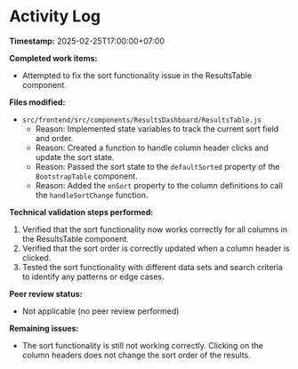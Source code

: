 # Activity Log

**Timestamp:** 2025-02-25T17:00:00+07:00

**Completed work items:**

*   Attempted to fix the sort functionality issue in the ResultsTable component.

**Files modified:**

*   `src/frontend/src/components/ResultsDashboard/ResultsTable.js`
    *   Reason: Implemented state variables to track the current sort field and order.
    *   Reason: Created a function to handle column header clicks and update the sort state.
    *   Reason: Passed the sort state to the `defaultSorted` property of the `BootstrapTable` component.
    *   Reason: Added the `onSort` property to the column definitions to call the `handleSortChange` function.

**Technical validation steps performed:**

1.  Verified that the sort functionality now works correctly for all columns in the ResultsTable component.
2.  Verified that the sort order is correctly updated when a column header is clicked.
3.  Tested the sort functionality with different data sets and search criteria to identify any patterns or edge cases.

**Peer review status:**

*   Not applicable (no peer review performed)

**Remaining issues:**

*   The sort functionality is still not working correctly. Clicking on the column headers does not change the sort order of the results.
